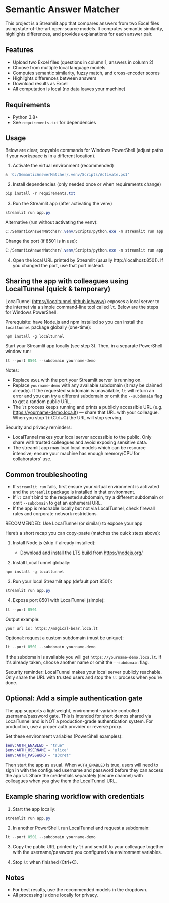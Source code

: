 # Semantic Answer Matcher

This project is a Streamlit app that compares answers from two Excel files using state-of-the-art open-source models. It computes semantic similarity, highlights differences, and provides explanations for each answer pair.

## Features
- Upload two Excel files (questions in column 1, answers in column 2)
- Choose from multiple local language models
- Computes semantic similarity, fuzzy match, and cross-encoder scores
- Highlights differences between answers
- Download results as Excel
- All computation is local (no data leaves your machine)

## Requirements
- Python 3.8+
- See `requirements.txt` for dependencies

## Usage

Below are clear, copyable commands for Windows PowerShell (adjust paths if your workspace is in a different location).

1) Activate the virtual environment (recommended)

```powershell
& 'C:/SemanticAnswerMatcher/.venv/Scripts/Activate.ps1'
```

2) Install dependencies (only needed once or when requirements change)

```powershell
pip install -r requirements.txt
```

3) Run the Streamlit app (after activating the venv)

```powershell
streamlit run app.py
```

Alternative (run without activating the venv):

```powershell
C:/SemanticAnswerMatcher/.venv/Scripts/python.exe -m streamlit run app.py
```

Change the port (if 8501 is in use):

```powershell
C:/SemanticAnswerMatcher/.venv/Scripts/python.exe -m streamlit run app.py --server.port 8502
```

4) Open the local URL printed by Streamlit (usually http://localhost:8501). If you changed the port, use that port instead.

Sharing the app with colleagues using LocalTunnel (quick & temporary)
-----------------------------------------------------------------

LocalTunnel (https://localtunnel.github.io/www/) exposes a local server to the internet via a simple command-line tool called `lt`. Below are the steps for Windows PowerShell.

Prerequisite: have Node.js and npm installed so you can install the `localtunnel` package globally (one-time):

```powershell
npm install -g localtunnel
```

Start your Streamlit app locally (see step 3). Then, in a separate PowerShell window run:

```powershell
lt --port 8501 --subdomain yourname-demo
```

Notes:
- Replace `8501` with the port your Streamlit server is running on.
- Replace `yourname-demo` with any available subdomain (it may be claimed already). If the requested subdomain is unavailable, `lt` will return an error and you can try a different subdomain or omit the `--subdomain` flag to get a random public URL.
- The `lt` process keeps running and prints a publicly accessible URL (e.g. https://yourname-demo.loca.lt) — share that URL with your colleague. When you stop `lt` (Ctrl+C) the URL will stop serving.

Security and privacy reminders:
- LocalTunnel makes your local server accessible to the public. Only share with trusted colleagues and avoid exposing sensitive data.
- The streamlit app may load local models which can be resource intensive; ensure your machine has enough memory/CPU for collaborators' use.

Common troubleshooting
----------------------
- If `streamlit run` fails, first ensure your virtual environment is activated and the `streamlit` package is installed in that environment.
- If `lt` can't bind to the requested subdomain, try a different subdomain or omit `--subdomain` to get an ephemeral URL.
- If the app is reachable locally but not via LocalTunnel, check firewall rules and corporate network restrictions.

RECOMMENDED: Use LocalTunnel (or similar) to expose your app

Here’s a short recap you can copy-paste (matches the quick steps above):

1) Install Node.js (skip if already installed):

	- Download and install the LTS build from https://nodejs.org/

2) Install LocalTunnel globally:

```powershell
npm install -g localtunnel
```

3) Run your local Streamlit app (default port 8501):

```powershell
streamlit run app.py
```

4) Expose port 8501 with LocalTunnel (simple):

```powershell
lt --port 8501
```

Output example:

```
your url is: https://magical-bear.loca.lt
```

Optional: request a custom subdomain (must be unique):

```powershell
lt --port 8501 --subdomain yourname-demo
```

If the subdomain is available you will get `https://yourname-demo.loca.lt`. If it's already taken, choose another name or omit the `--subdomain` flag.

Security reminder: LocalTunnel makes your local server publicly reachable. Only share the URL with trusted users and stop the `lt` process when you're done.

Optional: Add a simple authentication gate
----------------------------------------

The app supports a lightweight, environment-variable controlled username/password gate. This is intended for short demos shared via LocalTunnel and is NOT a production-grade authentication system. For production, use a proper auth provider or reverse proxy.

Set these environment variables (PowerShell examples):

```powershell
$env:AUTH_ENABLED = "true"
$env:AUTH_USERNAME = "alice"
$env:AUTH_PASSWORD = "s3cret"
```

Then start the app as usual. When `AUTH_ENABLED` is true, users will need to sign in with the configured username and password before they can access the app UI. Share the credentials separately (secure channel) with colleagues when you give them the LocalTunnel URL.

Example sharing workflow with credentials
----------------------------------------
1. Start the app locally:

```powershell
streamlit run app.py
```

2. In another PowerShell, run LocalTunnel and request a subdomain:

```powershell
lt --port 8501 --subdomain yourname-demo
```

3. Copy the public URL printed by `lt` and send it to your colleague together with the username/password you configured via environment variables.

4. Stop `lt` when finished (Ctrl+C).


## Notes
- For best results, use the recommended models in the dropdown.
- All processing is done locally for privacy.
